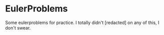 # EulerProblems
Some eulerproblems for practice.
I totally didn't [redacted] on any of this, I don't swear.
